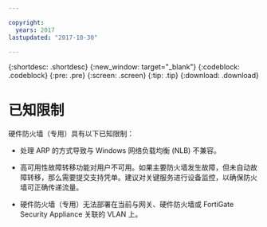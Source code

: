 ```yaml
---

copyright:
  years: 2017
lastupdated: "2017-10-30"

---
```


{:shortdesc: .shortdesc}
{:new_window: target="_blank"}
{:codeblock: .codeblock}
{:pre: .pre}
{:screen: .screen}
{:tip: .tip}
{:download: .download}

# 已知限制
硬件防火墙（专用）具有以下已知限制：

* 处理 ARP 的方式导致与 Windows 网络负载均衡 (NLB) 不兼容。

* 高可用性故障转移功能对用户不可用。如果主要防火墙发生故障，但未自动故障转移，那么需要提交支持凭单。建议对关键服务进行设备监控，以确保防火墙可正确传递流量。

* 硬件防火墙（专用）无法部署在当前与网关、硬件防火墙或 FortiGate Security Appliance 关联的 VLAN 上。
